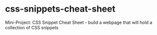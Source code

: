 # css-snippets-cheat-sheet
Mini-Project: CSS Snippet Cheat Sheet - build a webpage that will hold a collection of CSS snippets
